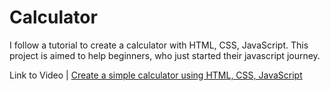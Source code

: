 <h1>Calculator</h1>
<p>I follow a tutorial to create a calculator with HTML, CSS, JavaScript. This project is aimed to help beginners, who just started their javascript journey.</p>

<p>Link to Video | <a target="_blank" href="https://youtu.be/QS6Y0ezhyCs">Create a simple calculator using HTML, CSS, JavaScript</a></p>